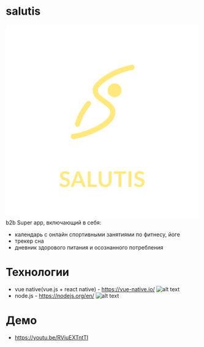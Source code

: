 # salutis
![alt text](https://github.com/timur612/salutis/blob/main/forreadme/logo.png)
<br>
b2b Super app, включающий в себя:
* календарь с онлайн спортивными занятиями по фитнесу, йоге
* трекер сна
* дневник здорового питания и осознанного потребления

# Технологии
* vue native(vue.js + react native) - https://vue-native.io/ ![alt text](https://vuejs.org/images/logo.png) <br>
* node.js - https://nodejs.org/en/ ![alt text](https://upload.wikimedia.org/wikipedia/commons/d/d9/Node.js_logo.svg)

# Демо
* https://youtu.be/RViuEXTntTI
